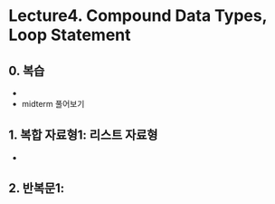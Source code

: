 # Lecture4. Compound Data Types, Loop Statement
## 0. 복습
- 
- midterm 풀어보기

## 1. 복합 자료형1: 리스트 자료형
- 

## 2. 반복문1: 

